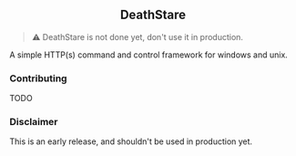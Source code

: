 <h2 align="center">DeathStare</h2>

> ⚠️ DeathStare is not done yet, don't use it in production. 

A simple HTTP(s) command and control framework for windows and unix.

### Contributing
TODO

### Disclaimer
This is an early release, and shouldn't be used in production yet.